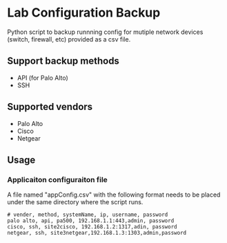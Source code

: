 # Lab Configuration Backup
Python script to backup runnning config for mutiple network devices (switch, firewall, etc) provided as a csv file. 
## Support backup methods
- API (for Palo Alto)
- SSH 
## Supported vendors
- Palo Alto
- Cisco
- Netgear

## Usage
### Applicaiton configuraiton file
A file named "appConfig.csv" with the following format needs to be placed under the same directory where the script runs.

    # vender, method, systemName, ip, username, password
    palo alto, api, pa500, 192.168.1.1:443,admin, password
    cisco, ssh, site2cisco, 192.168.1.2:1317,adin, password
    netgear, ssh, site3netgear,192.168.1.3:1303,admin,password

